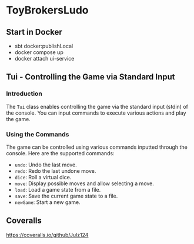 # ToyBrokersLudo

## Start in Docker
- sbt docker:publishLocal
- docker compose up
- docker attach ui-service

## Tui - Controlling the Game via Standard Input

### Introduction

The `Tui` class enables controlling the game via the standard input (stdin) of the console. You can input commands to execute various actions and play the game.

### Using the Commands

The game can be controlled using various commands inputted through the console. Here are the supported commands:

- `undo`: Undo the last move.
- `redo`: Redo the last undone move.
- `dice`: Roll a virtual dice.
- `move`: Display possible moves and allow selecting a move.
- `load`: Load a game state from a file.
- `save`: Save the current game state to a file.
- `newGame`: Start a new game.

## Coveralls
https://coveralls.io/github/Julz124
